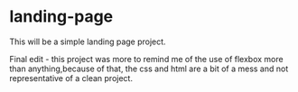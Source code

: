 # landing-page
This will be a simple landing page project.

Final edit - this project was more to remind me of the use of flexbox more than anything,because of that, the css and html are a bit of a mess and not representative of a clean project.